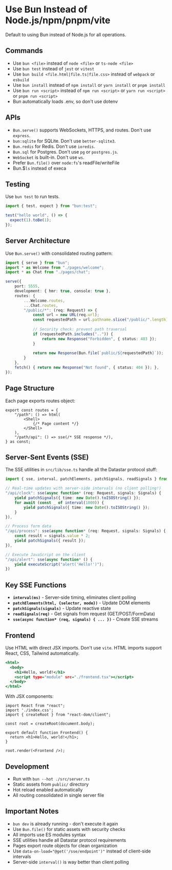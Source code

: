 
# Use Bun Instead of Node.js/npm/pnpm/vite

Default to using Bun instead of Node.js for all operations.

## Commands

- Use `bun <file>` instead of `node <file>` or `ts-node <file>`
- Use `bun test` instead of `jest` or `vitest`
- Use `bun build <file.html|file.ts|file.css>` instead of `webpack` or `esbuild`
- Use `bun install` instead of `npm install` or `yarn install` or `pnpm install`
- Use `bun run <script>` instead of `npm run <script>` or `yarn run <script>` or `pnpm run <script>`
- Bun automatically loads .env, so don't use dotenv

## APIs

- `Bun.serve()` supports WebSockets, HTTPS, and routes. Don't use `express`.
- `bun:sqlite` for SQLite. Don't use `better-sqlite3`.
- `Bun.redis` for Redis. Don't use `ioredis`.
- `Bun.sql` for Postgres. Don't use `pg` or `postgres.js`.
- `WebSocket` is built-in. Don't use `ws`.
- Prefer `Bun.file()` over `node:fs`'s readFile/writeFile
- Bun.$`ls` instead of execa

## Testing

Use `bun test` to run tests.

```ts#index.test.ts
import { test, expect } from "bun:test";

test("hello world", () => {
  expect(1).toBe(1);
});
```

## Server Architecture

Use `Bun.serve()` with consolidated routing pattern:

```ts#server.ts
import { serve } from "bun";
import * as Welcome from "./pages/welcome";
import * as Chat from "./pages/chat";

serve({
    port: 5555,
    development: { hmr: true, console: true },
    routes: {
        ...Welcome.routes,
        ...Chat.routes,
        "/public/*": (req: Request) => {
            const url = new URL(req.url);
            const requestedPath = url.pathname.slice("/public/".length);
            
            // Security check: prevent path traversal
            if (requestedPath.includes("..")) {
                return new Response("Forbidden", { status: 403 });
            }
            
            return new Response(Bun.file(`public/${requestedPath}`));
        }
    },
    fetch() { return new Response("Not found", { status: 404 }); },
});
```

## Page Structure

Each page exports routes object:

```ts#pages/example.tsx
export const routes = {
    "/path": () => html(
        <Shell>
            {/* Page content */}
        </Shell>
    ),
    "/path/api": () => sse(/* SSE response */),
} as const;
```

## Server-Sent Events (SSE)

The SSE utilities in `src/lib/sse.ts` handle all the Datastar protocol stuff:

```ts#example-sse.ts
import { sse, interval, patchElements, patchSignals, readSignals } from "./lib/sse";

// Real-time updates with server-side intervals (no client polling!)
"/api/clock": sse(async function* (req: Request, signals: Signals) {
    yield patchSignals({ time: new Date().toISOString() });
    for await (const _ of interval(1000)) {
        yield patchSignals({ time: new Date().toISOString() });
    }
}),

// Process form data
"/api/process": sse(async function* (req: Request, signals: Signals) {
    const result = signals.value * 2;
    yield patchSignals({ result });
}),

// Execute JavaScript on the client
"/api/alert": sse(async function* () {
    yield executeScript("alert('Hello!')");
})
```

## Key SSE Functions

- **`interval(ms)`** - Server-side timing, eliminates client polling
- **`patchElements(html, {selector, mode})`** - Update DOM elements
- **`patchSignals(signals)`** - Update reactive state
- **`readSignals(req)`** - Get signals from request (GET/POST/FormData)
- **`sse(async function* (req, signals) { ... })`** - Create SSE streams

## Frontend

Use HTML with direct JSX imports. Don't use `vite`. HTML imports support React, CSS, Tailwind automatically.

```html#index.html
<html>
  <body>
    <h1>Hello, world!</h1>
    <script type="module" src="./frontend.tsx"></script>
  </body>
</html>
```

With JSX components:

```tsx#frontend.tsx
import React from "react";
import './index.css';
import { createRoot } from "react-dom/client";

const root = createRoot(document.body);

export default function Frontend() {
  return <h1>Hello, world!</h1>;
}

root.render(<Frontend />);
```

## Development

- Run with `bun --hot ./src/server.ts`
- Static assets from `public/` directory
- Hot reload enabled automatically
- All routing consolidated in single server file

## Important Notes

- `bun dev` is already running - don't execute it again
- Use `Bun.file()` for static assets with security checks
- All imports use ES modules syntax
- SSE utilities handle all Datastar protocol requirements
- Pages export route objects for clean organization
- Use `data-on-load="@get('/sse/endpoint')"` instead of client-side intervals
- Server-side `interval()` is way better than client polling

